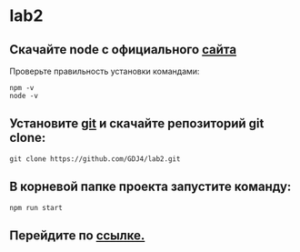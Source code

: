 # lab2
## Скачайте node с официального [сайта](https://nodejs.org/en/download)
  Проверьте правильность установки командами:
  ```
  npm -v
  node -v
  ```
## Установите [git](https://git-scm.com/downloads) и скачайте репозиторий git clone:
  ```
  git clone https://github.com/GDJ4/lab2.git
  ```
## В корневой папке проекта запустите команду:
  ```
  npm run start
  ```
## Перейдите по [ссылке](http://localhost:3000)[.](https://contract.mos.ru)
